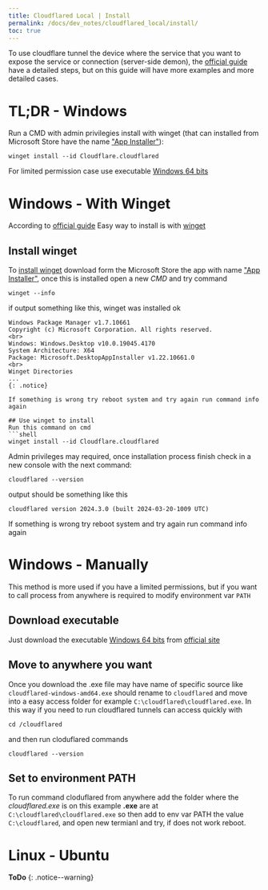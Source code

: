 ```yaml
---
title: Cloudflared Local | Install
permalink: /docs/dev_notes/cloudflared_local/install/
toc: true
---
```

To use cloudflare tunnel the device where the service that you want to expose the service or connection (server-side demon), the [official guide](https://developers.cloudflare.com/cloudflare-one/connections/connect-networks/get-started/create-local-tunnel/#1-download-and-install-cloudflared) have a detailed steps, but on this guide will have more examples and more detailed cases.


# TL;DR - Windows
Run a CMD with admin privilegies install with winget (that can installed from Microsoft Store have the name ["App Installer"](https://www.microsoft.com/store/productId/9NBLGGH4NNS1?ocid=pdpshare)):
```shell
winget install --id Cloudflare.cloudflared
```

For limited permission case use executable [Windows 64 bits](https://github.com/cloudflare/cloudflared/releases/latest/download/cloudflared-windows-amd64.exe)


# Windows - With Winget
According to [official guide](https://developers.cloudflare.com/cloudflare-one/connections/connect-networks/downloads/#windows) Easy way to install is with [winget](https://learn.microsoft.com/en-us/windows/package-manager/winget/) 

## Install winget
To [install winget](https://learn.microsoft.com/en-us/windows/package-manager/winget/#install-winget) download form the Microsoft Store the app with name ["App Installer"](https://www.microsoft.com/store/productId/9NBLGGH4NNS1?ocid=pdpshare), once this is installed open a new *CMD* and try command 

```shell
winget --info
```

if output something like this, winget was installed ok

```
Windows Package Manager v1.7.10661
Copyright (c) Microsoft Corporation. All rights reserved.  
<br>
Windows: Windows.Desktop v10.0.19045.4170  
System Architecture: X64  
Package: Microsoft.DesktopAppInstaller v1.22.10661.0  
<br>
Winget Directories  
...
{: .notice}

If something is wrong try reboot system and try again run command info again

## Use winget to install
Run this command on cmd
```shell
winget install --id Cloudflare.cloudflared
```

Admin privileges may required, once installation process finish check in a new console with the next command:

```shell
cloudflared --version
```

output should be something like this
```
cloudflared version 2024.3.0 (built 2024-03-20-1009 UTC)
```

If something is wrong try reboot system and try again run command info again

# Windows - Manually
This method is more used if you have a limited permissions, but if you want to call process from anywhere is required to modify environment var `PATH`
## Download executable
Just download the executable [Windows 64 bits](https://github.com/cloudflare/cloudflared/releases/latest/download/cloudflared-windows-amd64.exe) from [official site](https://developers.cloudflare.com/cloudflare-one/connections/connect-networks/downloads/#windows)

## Move to anywhere you want
Once you download the .exe file may have name of specific source like `cloudflared-windows-amd64.exe` should rename to `cloudflared` and move into a easy access folder for example `C:\cloudflared\cloudflared.exe`. In this way if you need to run cloudflared tunnels can access quickly with

```shell
cd /cloudflared
```

and then run cloduflared commands
```shell
cloudflared --version
```

## Set to environment PATH

To run command cloduflared from anywhere add the folder where the *cloudflared.exe* is on this example **.exe** are at `C:\cloudflared\cloudflared.exe` so then add to env var PATH the value `C:\cloudflared`, and open new termianl and try, if does not work reboot.


# Linux - Ubuntu
**ToDo**
{: .notice--warning}
